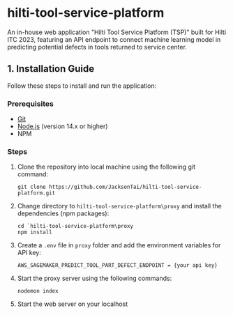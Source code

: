 # hilti-tool-service-platform

An in-house web application "Hilti Tool Service Platform (TSP)" built for Hilti ITC 2023, featuring an API endpoint to connect machine learning model in predicting potential defects in tools returned to service center.

## **1. Installation Guide**
Follow these steps to install and run the application:
### Prerequisites
- [Git](https://git-scm.com/)
- [Node.js](https://nodejs.org/en) (version 14.x or higher)
- NPM

### Steps
1. Clone the repository into local machine using the following git command:
    ```
    git clone https://github.com/JacksonTai/hilti-tool-service-platform.git
    ```

2. Change directory to `hilti-tool-service-platform\proxy` and install the dependencies (npm packages):
    ```
    cd `hilti-tool-service-platform\proxy
    npm install
    ```
    
3. Create a `.env` file in `proxy` folder and add the environment variables for API key:
    ```
    AWS_SAGEMAKER_PREDICT_TOOL_PART_DEFECT_ENDPOINT = {your api key}
    ```
    
4. Start the proxy server using the following commands:
    ```
    nodemon index
    ```

5. Start the web server on your localhost
